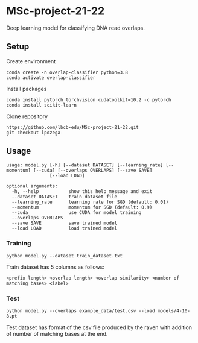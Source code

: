 # MSc-project-21-22

Deep learning model for classifying DNA read overlaps.

## Setup

Create environment
```
conda create -n overlap-classifier python=3.8
conda activate overlap-classifier
```

Install packages
```
conda install pytorch torchvision cudatoolkit=10.2 -c pytorch 
conda install scikit-learn
```

Clone repository

```
https://github.com/lbcb-edu/MSc-project-21-22.git
git checkout lpozega
```

## Usage
```
usage: model.py [-h] [--dataset DATASET] [--learning_rate] [--momentum] [--cuda] [--overlaps OVERLAPS] [--save SAVE]
                [--load LOAD]

optional arguments:
  -h, --help           show this help message and exit
  --dataset DATASET    train dataset file
  --learning_rate      learning rate for SGD (default: 0.01)
  --momentum           momentum for SGD (default: 0.9)
  --cuda               use CUDA for model training
  --overlaps OVERLAPS
  --save SAVE          save trained model
  --load LOAD          load trained model
```

### Training

```
python model.py --dataset train_dataset.txt
```

Train dataset has 5 columns as follows:
```
<prefix length> <overlap length> <overlap similarity> <number of matching bases> <label>
```

### Test
```
python model.py --overlaps example_data/test.csv --load models/4-10-8.pt
```
 Test dataset has format of the csv file produced by the raven with addition of number of matching bases at the end.